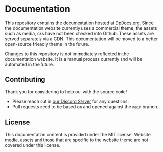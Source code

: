 # Documentation
This repository contains the documentation hosted at [DpDocs.org](https://dpdocs.org). Since the documentation website currently uses a commercial theme, the assets such as media, css have not been checked into Github. These assets are served separately via a CDN. This documentation will be moved to a better open-source friendly theme in the future.

Changes to this repository is not immediately reflected in the documentation website. It is a manual process currently and will be automated in the future.

## Contributing

Thank you for considering to help out with the source code! 

* Please reach out in [our Discord Server](https://discord.gg/bbbMPyzJTM) for any questions. 
* Pull requests need to be based on and opened against the `main` branch.

## License

This documentation content is provided under the MIT license. Website media, assets and those that are specific to the website theme are not covered under this license.
